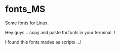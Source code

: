 # fonts_MS
Some fonts for Linux.


Hey guys .. copy and paste thi fonts in your terminal..!

I found this fonts mades as scripts ...!
